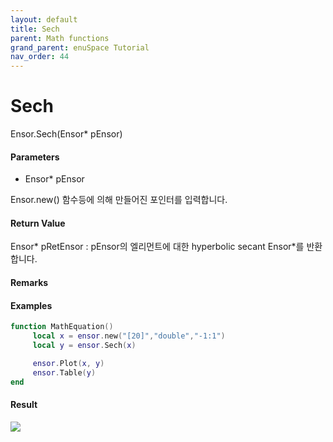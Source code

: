 ```yaml
---
layout: default
title: Sech
parent: Math functions
grand_parent: enuSpace Tutorial
nav_order: 44
---
```


# Sech

Ensor.Sech\(Ensor\* pEnsor\)

#### Parameters

* Ensor\* pEnsor

Ensor.new\(\) 함수등에 의해 만들어진 포인터를 입력합니다.

#### Return Value

Ensor\* pRetEnsor : pEnsor의 엘리먼트에 대한 hyperbolic secant Ensor\*를 반환합니다.

#### Remarks

#### Examples

```lua
function MathEquation()
     local x = ensor.new("[20]","double","-1:1")
     local y = ensor.Sech(x)

     ensor.Plot(x, y)
     ensor.Table(y)
end
```

#### Result

![](/MathAPI/SechResult.png)

